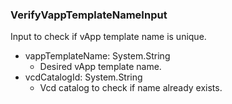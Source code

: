 ### VerifyVappTemplateNameInput
Input to check if vApp template name is unique.

- vappTemplateName: System.String
  - Desired vApp template name.
- vcdCatalogId: System.String
  - Vcd catalog to check if name already exists.
